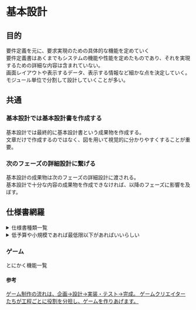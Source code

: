 # 基本設計
## 目的
要件定義を元に、要求実現のための具体的な機能を定めていく  
要件定義書はあくまでもシステムの機能や性能を定めたものであり、それを実現するための詳細な内容は含まれていない。  
画面レイアウトや表示するデータ、表示する情報など細かな点を決定していく。  
モジュール単位で分割して設計していくことが多い。  

## 共通
### 基本設計では基本設計書を作成する  
基本設計では最終的に基本設計書という成果物を作成する。  
文章だけで作成するのではなく、図を用いて視覚的に分かりやすくすることが重要。  

### 次のフェーズの詳細設計に繋げる  
基本設計の成果物は次のフェーズの詳細設計に渡される。  
基本設計で十分な内容の成果物を作成できなければ、以降のフェーズに影響を及ぼす。  

## 仕様書網羅
<details><summary>仕様書種類一覧</summary><div>
  
[(参考)(画像アリ)](https://note.com/optimal_sdw_com/n/ndfa3af81043f)  
#### ・命名規則  
システムの機能や画面、帳票などに識別IDを付与する際のIDの付け方や、DBのテーブル名、項目名の付け方(IDはXXX_id、コードはやXXX_code、名称はXXX_nameなど)などを定義。
#### ・機能一覧
社員情報一覧、社員情報詳細、組織情報一覧、組織情報詳細・・・といったシステム内で登場する機能を一覧表に列挙。  
記述する粒度としては、一つの画面として成立するような機能、メニューの単位になるような大枠の機能で記述。    
社員情報を一覧表示する画面単位の機能として、例えば社員情報を登録する画面で組織情報を入力する際に、入力補助機能として組織情報検索のポップアップ画面を表示する機能などがあるが、このようなポップアップ画面も一つの機能として機能一覧に記載する。  
しかしながら、社員情報一覧画面内にある社員情報の検索機能や出力結果の並び替え機能など、そのような細かい機能の単位で記述することはほとんどない。  
#### ・処理機能記述
機能一覧に記載した「機能」の処理の流れをフローチャートなどの図や説明を用いて記述する。  
例えば社員情報一覧であれば「画面を初期表示する」、「検索をする」、「検索条件をクリアする」、「検索結果を並び替える」、「検索結果の一覧表からデータを選択して詳細画面を表示する」などといった当該機能で起きるアクションに基づく「処理」それぞれの説明を記述する。  
初期表示であれば、メニューから当該画面に遷移して、デフォルトの検索条件である〇〇で社員情報マスタからデータを取得し、社員情報一覧に結果を描画する、あるいは初期表示時は検索結果を表示せず、検索条件の入力欄を描画するなど、処理の流れを記述する。    
#### ・画面一覧
システムで登場する画面を一覧表にまとめる。  
例えば社員情報一覧画面、社員情報詳細画面、社員情報入力補助画面、組織情報一覧画面、組織情報詳細画面、組織情報入力補助画面などを一覧にまとめる。  
社員情報の詳細情報を表示するような「詳細画面」は、照会画面、入力画面、入力内容確認画面、登録完了画面など、同一レイアウトで項目の入力可否の違いだけの画面パターンがあることが多い。  
これらは一つ一つの画面として定義する場合もあるが、モードの違いとして一つの仕様書にまとめられることが多い。  
レイアウトが大きく異なる場合や、わけたほうが記述しやすい場合もあるので、記述する粒度はプロジェクトや案件によって少し異なる。  
#### ・画面仕様書
画面一覧に記述した画面ひとつひとつの項目の並びや画面で発生するイベント、入力チェック仕様にDBの保存先など細かな定義を記述する。  
画面がユーザーインターフェースの中心となっている以上、当該仕様書が基本設計の大半を占める。  
画面仕様書とDB設計があればシステム機能のほとんどを構築できると言っても過言ではないほど重要な仕様書。  
画面仕様書を見ればどのような入力項目があり、どのようにデータベースへ保存するのかがわかる。  
#### ・画面遷移図
画面と画面のつながりを表した図。  
例えば共通メニューから社員情報一覧画面や組織情報一覧画面へ遷移し、一覧画面から社員情報詳細や組織情報詳細などの個々の詳細情報画面へ遷移するといった情報を図で記述する。  
よくある図としてはオートシェイプの四角と矢印を使って、四角を画面、矢印を遷移先の画面への繋ぎとして記述する。  
#### ・項目ラベル名一覧
全画面で利用する項目名の一覧。  
例えば担当者名であったり担当者氏名だったり、同じ項目に対して似たような別の名称をつけてしまうことがありますが、一覧にまとめることでこのような表記揺れを防ぐことができる。  
また、実装面において多言語対応されるケースも多い。昨今のフレームワークにおいては項目名にIDを指定すると、指定言語に応じて紐づくラベル名に自動変換してくれる。  
上記のような機能を利用する場合にも日本語の項目名と英語の項目名を同じIDに紐づけて一覧で定義する。  
#### ・エラーメッセージ一覧  
エラーコードとエラーメッセージを一覧で定義する。  
こちらも項目ラベル名一覧と同様に日本語エラーメッセージ、英語エラーメッセージを同一のIDに紐づけて定義する。  
ワーニングも当該一覧に定義する。  
#### ・帳票一覧  
システムで発行する帳票の一覧。  
帳票とは例えば申請書のような主に印刷して利用する固定レイアウトのものになる。  
#### ・帳票仕様書  
帳票一覧に記載した帳票のレイアウトを定義する。  
画面仕様書と同じように項目の並びや、DBのどのテーブルからどのように値を出力するのかの定義に加え、印刷する際の用紙サイズや余白の定義も記載する。  
#### ・ファイル一覧  
システムで出力するファイルの一覧。  
主にユーザ操作によって出力するファイルを記述するものであり、ログファイルなどシステムの裏側で作られるファイルは含まれない。  
例えばCSVファイルのようなデータ出力を主としたファイルを一覧に記述する。  
#### ・ファイル仕様書  
ファイル一覧に定義したファイルの詳細を定義する。  
ファイルがテキストファイルなのかバイナリファイルなのか、テキストファイルであれば文字コードが何かなどを含め定義する。  
#### ・外部インターフェース一覧  
連携する外部システムの一覧。  
例えばGoogle Driveとの連携、クラウドサインといった外部サービスとの連携、自社の基幹システムとの連携等々、別のシステムとの連携を行う場合に記載します。  
#### ・外部インターフェース仕様書
外部インターフェース一覧に記載した外部システムとの連携方法や連携するデータの項目レイアウトなどを定義する。  
バッチ処理で実装されることもあり、その場合はバッチ処理仕様書に詳細処理を記述し、連携するデータの項目レイアウトのみを外部インターフェース仕様書に記載する。  
#### ・バッチ処理一覧
システムで実行するバッチ処理の一覧。
例えば日次でシステムから案内メールを送信したり、バックアップ処理を行ったり、比較的多量のデータを処理するプログラムをメインのシステムサービスとは別に独立実行する。  
処理に時間のかかるものが多いため、基本的にはユーザアクセスの少ない時間帯に実行することが多い。  
#### ・バッチ処理仕様書
バッチ処理一覧に記載されたバッチ処理の詳細を記述する。
日次なのか週次なのか月次なのかといった実行タイミングと、どのような処理を実行するのかを記述する。  
#### ・システムメール一覧
システムから送信する通知メールの一覧。
#### ・システムメール定義書
システムメールの宛先、件名、本文について記述する。  
宛先はメールアドレス固定のケースよりも例えばログインユーザであったり、申請者や承認者といった何かしらの「ユーザ」を示す言葉で定義することが多い。  
本文についても、固定の文章部分と差し替えて利用する部分がわかるように記述する。  
#### ・DBテーブル一覧
データベース(DB)のテーブル名一覧。  
社員情報テーブルや組織情報テーブル、それらを紐づける所属組織テーブルなどシステムに必要なデータを保存するテーブルを列挙する。  
#### ・DBテーブル定義書  
DBテーブル一覧に記載したテーブルの項目レイアウトを定義する。
レコードを一意に特定するためのキー項目は何か、項目のデータ型は数値なのか文字なのか日付なのかといった情報を記述する。  
このDBテーブル定義書をもとにCREATE TABLE文などを生成するため、重要な設計書の一つ。  
#### ・DBビュー一覧
DBのビューの一覧。
ビューとは、テーブルとテーブルを予め結合して、一つのテーブルのように見せるもの。  
#### ・DBビュー定義書
DBビュー一覧に記述したビューの詳細を記述する。  
ビューを構成するテーブル名、それらの結合条件、および項目名を列挙する。  
#### ・ER図  
DBテーブルの関連図。  
例えば社員情報と組織の関連を表す場合、「社員」からみて所属する「組織」は複数ある。(例えばaさんがA部とB部を兼務するケース)  
「組織」からみて所属する「社員」も複数。(例えば、A部にはaさん、bさん、cさんと複数の方がある。B部にもaさん(兼務)、dさん、eさんと複数の方がいる。)  
上記のような関係を四角と線を用いてデータのつながりを表すのがER図。  
データ1つに対して同じくデータが1つ紐づくのか1対1の関係、複数紐づく場合は1対多の関係になる。  
「多」を表す場合は、専用の記号あるいは「*」を利用する。  
例えば【社員】1-*【所属組織】*-1【組織】のようにオートシェイプなどで図を構築していく。  
この図があるとテーブル間の関連が理解でき、データをどのように管理するかを把握することができるため、重要な設計書の一つ。  
#### ・コード一覧 ※ 各種区分値
システム全体で利用するフラグや区分の値を一覧化したもの。
例えば社員の分類として1:社員、2:契約社員、3:ビジネスパートナーのように区分を設けることがある。  
これらの区分の値を一意に示すコード(1,2,3)とコードの名称(社員、契約社員、ビジネスパートナー)を記載する。  
#### ・セキュリティ仕様書 ※ XSS対策など  
システム全体のセキュリティ方針を記載する。  
XSS対応、パスワードソルト、社員情報の暗号化、社員情報一覧を表示するページのキャッシュ化無効等々どんな対策を実施するのかを記述する。  
#### ・ワークフロー一覧 ※ ワークフローのあるシステムの場合  
システムで利用するワークフローを一覧にまとめたもの。  
社内IT機器の利用申請や研修申込申請などといった申請処理と承認処理を行う機能が必要な場合に記述する。  
#### ・ワークフロー定義 ※ ワークフローのあるシステムの場合  
ワークフロー一覧に記載したワークフローの詳細を記述する。  
ワークフロー機能が無ければ記述することはない。  
例えば、PCの外部モニタを追加調達する際に、利用者がPCモニタの利用申請を行い、部門長が承認し、総務の機器調達チームのリーダーが承認するといった流れを定義する。  
誰が申請を行い、誰が承認するのか、申請する際、承認する際におけるシステムメールの有無、購入金額等によって承認者のルートが変わるのか否かなどを記述する。  
#### ・アプリケーション仕様 ※ログ出力方式、文字コード、実行環境等々  
アプリケーション仕様はシステムを構築する上での基本ルールを定義したもの。  
例えば以下のような事柄を記述する。  
```
・システム構成(Webサーバ、DBサーバ、帳票サーバ等々の構成)
・ファイル配置方式(ソースファイルのフォルダ階層)
・開発モデル(利用するプログラミング言語、フレームワークなど)
・処理フロー方式(画面とサーバ間の処理の流れ)
・メッセージ方式(多言語対応の有無、メッセージの表示方法)
・文字コード
・ログ出力方式
・例外処理方式
・入力チェック方式(入力チェック時のエラー表示方法など)
・制御方式(多重リクエストの防止、ブラウザの戻るボタン制御等)
・認証方式
・認可方式
・セッション管理
・DBアクセス方式
・採番方式
・排他制御方式
・ファイルアップロード、ダウンロード方式
・メール送信方式
```
</div></details>

<details><summary>低予算や小規模であれば最低限以下があればいいらしい</summary><div>
  
### 低予算や小規模であれば最低限以下があればいいらしい
・命名規則  
・機能一覧  
・画面一覧  
・画面仕様書  
・画面遷移図  
・帳票一覧  
・ファイル一覧  
・外部インターフェース一覧  
・外部インターフェース仕様書  
・バッチ処理一覧  
・バッチ処理仕様書  
・システムメール一覧  
・システムメール定義書  
・DBテーブル一覧  
・DBテーブル定義書  
・ER図  
・コード一覧  
・アプリケーション仕様  

※ 帳票仕様、ファイル仕様は実ファイルのイメージで管理  
※ ビューが存在する場合はDBテーブル定義書内に記述  
※ セキュリティ対策、ワークフロー等のビジネスルールはアプリケーション仕様にまとめる  
</div></details>

### ゲーム
とにかく機能一覧  

#### 参考
[ゲーム制作の流れは、企画→設計→実装・テスト→完成。 ゲームクリエイターたちが工程ごとに役割を分担し、ゲームを作りあげます。](https://www.neec.ac.jp/department/design/gamecreator/process/)  
